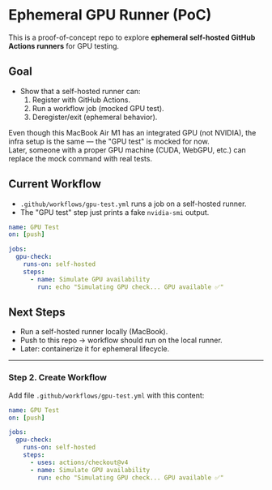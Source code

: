 # Ephemeral GPU Runner (PoC)

This is a proof-of-concept repo to explore **ephemeral self-hosted GitHub Actions runners** for GPU testing.

## Goal

- Show that a self-hosted runner can:
  1. Register with GitHub Actions.
  2. Run a workflow job (mocked GPU test).
  3. Deregister/exit (ephemeral behavior).

Even though this MacBook Air M1 has an integrated GPU (not NVIDIA), the infra setup is the same — the "GPU test" is mocked for now.  
Later, someone with a proper GPU machine (CUDA, WebGPU, etc.) can replace the mock command with real tests.

## Current Workflow

- `.github/workflows/gpu-test.yml` runs a job on a self-hosted runner.
- The "GPU test" step just prints a fake `nvidia-smi` output.

```yaml
name: GPU Test
on: [push]

jobs:
  gpu-check:
    runs-on: self-hosted
    steps:
      - name: Simulate GPU availability
        run: echo "Simulating GPU check... GPU available ✅"
```

## Next Steps

- Run a self-hosted runner locally (MacBook).
- Push to this repo → workflow should run on the local runner.
- Later: containerize it for ephemeral lifecycle.

---

### Step 2. Create Workflow

Add file `.github/workflows/gpu-test.yml` with this content:

```yaml
name: GPU Test
on: [push]

jobs:
  gpu-check:
    runs-on: self-hosted
    steps:
      - uses: actions/checkout@v4
      - name: Simulate GPU availability
        run: echo "Simulating GPU check... GPU available ✅"
```
